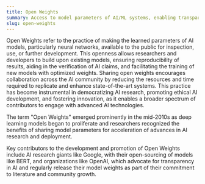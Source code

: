 ```yaml
---
title: Open Weights  
summary: Access to model parameters of AI/ML systems, enabling transparency and collaboration in development and research.
slug: open-weights
---
```


Open Weights refer to the practice of making the learned parameters of AI models, particularly neural networks, available to the public for inspection, use, or further development. This openness allows researchers and developers to build upon existing models, ensuring reproducibility of results, aiding in the verification of AI claims, and facilitating the training of new models with optimized weights. Sharing open weights encourages collaboration across the AI community by reducing the resources and time required to replicate and enhance state-of-the-art systems. This practice has become instrumental in democratizing AI research, promoting ethical AI development, and fostering innovation, as it enables a broader spectrum of contributors to engage with advanced AI technologies.

The term "Open Weights" emerged prominently in the mid-2010s as deep learning models began to proliferate and researchers recognized the benefits of sharing model parameters for acceleration of advances in AI research and deployment.

Key contributors to the development and promotion of Open Weights include AI research giants like Google, with their open-sourcing of models like BERT, and organizations like OpenAI, which advocate for transparency in AI and regularly release their model weights as part of their commitment to literature and community growth.